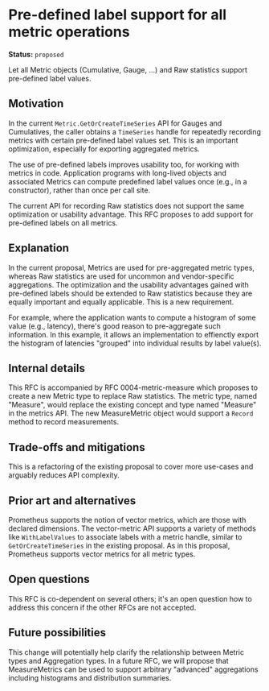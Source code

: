 # Pre-defined label support for all metric operations

**Status:** `proposed`

Let all Metric objects (Cumulative, Gauge, ...) and Raw statistics support pre-defined label values.

## Motivation

In the current `Metric.GetOrCreateTimeSeries` API for Gauges and Cumulatives, the caller obtains a `TimeSeries` handle for repeatedly recording metrics with certain pre-defined label values set.  This is an important optimization, especially for exporting aggregated metrics.

The use of pre-defined labels improves usability too, for working with metrics in code. Application programs with long-lived objects and associated Metrics can compute predefined label values once (e.g., in a constructor), rather than once per call site.

The current API for recording Raw statistics does not support the same optimization or usability advantage.  This RFC proposes to add support for pre-defined labels on all metrics.

## Explanation

In the current proposal, Metrics are used for pre-aggregated metric types, whereas Raw statistics are used for uncommon and vendor-specific aggregations.  The optimization and the usability advantages gained with pre-defined labels should be extended to Raw statistics because they are equally important and equally applicable. This is a new requirement.

For example, where the application wants to compute a histogram of some value (e.g., latency), there's good reason to pre-aggregate such information.  In this example, it allows an implementation to effienctly export the histogram of latencies "grouped" into individual results by label value(s).

## Internal details

This RFC is accompanied by RFC 0004-metric-measure which proposes to create a new Metric type to replace Raw statistics.  The metric type, named "Measure", would replace the existing concept and type named "Measure" in the metrics API.  The new MeasureMetric object would support a `Record` method to record measurements.

## Trade-offs and mitigations

This is a refactoring of the existing proposal to cover more use-cases and arguably reduces API complexity.

## Prior art and alternatives

Prometheus supports the notion of vector metrics, which are those with declared dimensions.  The vector-metric API supports a variety of methods like `WithLabelValues` to associate labels with a metric handle, similar to `GetOrCreateTimeSeries` in the existing proposal.  As in this proposal, Prometheus supports vector metrics for all metric types.

## Open questions

This RFC is co-dependent on several others; it's an open question how to address this concern if the other RFCs are not accepted.

## Future possibilities

This change will potentially help clarify the relationship between Metric types and Aggregation types.  In a future RFC, we will propose that MeasureMetrics can be used to support arbitrary "advanced" aggregations including histograms and distribution summaries.

